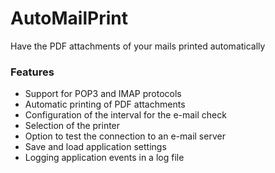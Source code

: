 # AutoMailPrint
Have the PDF attachments of your mails printed automatically

### Features

- Support for POP3 and IMAP protocols
- Automatic printing of PDF attachments
- Configuration of the interval for the e-mail check
- Selection of the printer
- Option to test the connection to an e-mail server
- Save and load application settings
- Logging application events in a log file
